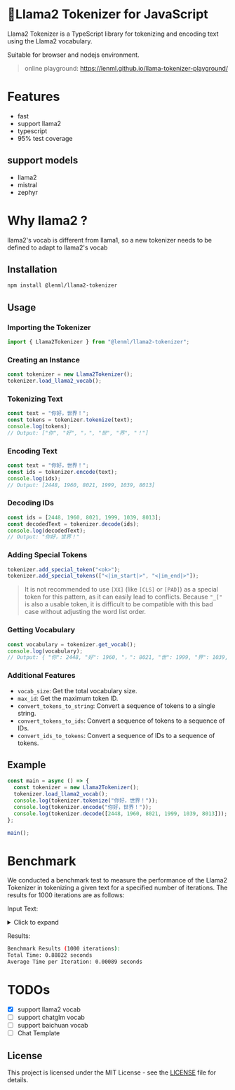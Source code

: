# 🦙Llama2 Tokenizer for JavaScript

Llama2 Tokenizer is a TypeScript library for tokenizing and encoding text using the Llama2 vocabulary.

Suitable for browser and nodejs environment.

> online playground: https://lenml.github.io/llama-tokenizer-playground/

# Features

- fast
- support llama2
- typescript
- 95% test coverage

## support models
- llama2
- mistral
- zephyr

# Why llama2 ?
llama2's vocab is different from llama1, so a new tokenizer needs to be defined to adapt to llama2's vocab

## Installation

```bash
npm install @lenml/llama2-tokenizer
```

## Usage

### Importing the Tokenizer

```typescript
import { Llama2Tokenizer } from "@lenml/llama2-tokenizer";
```

### Creating an Instance

```typescript
const tokenizer = new Llama2Tokenizer();
tokenizer.load_llama2_vocab();
```

### Tokenizing Text

```typescript
const text = "你好，世界！";
const tokens = tokenizer.tokenize(text);
console.log(tokens);
// Output: ["你", "好", "，", "世", "界", "！"]
```

### Encoding Text

```typescript
const text = "你好，世界！";
const ids = tokenizer.encode(text);
console.log(ids);
// Output: [2448, 1960, 8021, 1999, 1039, 8013]
```

### Decoding IDs

```typescript
const ids = [2448, 1960, 8021, 1999, 1039, 8013];
const decodedText = tokenizer.decode(ids);
console.log(decodedText);
// Output: "你好，世界！"
```

### Adding Special Tokens

```typescript
tokenizer.add_special_token("<ok>");
tokenizer.add_special_tokens(["<|im_start|>", "<|im_end|>"]);
```

> It is not recommended to use `[XX]` (like `[CLS]` or `[PAD]`) as a special token for this pattern, as it can easily lead to conflicts. Because `"_["` is also a usable token, it is difficult to be compatible with this bad case without adjusting the word list order.

### Getting Vocabulary

```typescript
const vocabulary = tokenizer.get_vocab();
console.log(vocabulary);
// Output: { "你": 2448, "好": 1960, "，": 8021, "世": 1999, "界": 1039, "！": 8013, ... }
```

### Additional Features

- `vocab_size`: Get the total vocabulary size.
- `max_id`: Get the maximum token ID.
- `convert_tokens_to_string`: Convert a sequence of tokens to a single string.
- `convert_tokens_to_ids`: Convert a sequence of tokens to a sequence of IDs.
- `convert_ids_to_tokens`: Convert a sequence of IDs to a sequence of tokens.

## Example

```typescript
const main = async () => {
  const tokenizer = new Llama2Tokenizer();
  tokenizer.load_llama2_vocab();
  console.log(tokenizer.tokenize("你好，世界！"));
  console.log(tokenizer.encode("你好，世界！"));
  console.log(tokenizer.decode([2448, 1960, 8021, 1999, 1039, 8013]));
};

main();
```

# Benchmark
We conducted a benchmark test to measure the performance of the Llama2 Tokenizer in tokenizing a given text for a specified number of iterations. The results for 1000 iterations are as follows:

Input Text:
<details>
<summary>Click to expand</summary>
<pre>

🌸🍻🍅🍓🍒🏁🚩🎌🏴🏳️🏳️‍🌈

Lorem ipsum dolor sit amet, duo te voluptua detraxit liberavisse, vim ad vidisse gubergren consequuntur, duo noster labitur ei. Eum minim postulant ad, timeam docendi te per, quem putent persius pri ei. Te pro quodsi argumentum. Sea ne detracto recusabo, ius error doming honestatis ut, no saepe indoctum cum.

Ex natum singulis necessitatibus usu. Id vix brute docendi imperdiet, te libris corrumpit gubergren sea. Libris deleniti placerat an qui, velit atomorum constituto te sit, est viris iriure convenire ad. Feugait periculis at mel, libris dissentias liberavisse pri et. Quo mutat iudico audiam id.
</pre>
</details>

Results:
```bash
Benchmark Results (1000 iterations):
Total Time: 0.88822 seconds
Average Time per Iteration: 0.00089 seconds
```

# TODOs
- [x] support llama2 vocab
- [ ] support chatglm vocab
- [ ] support baichuan vocab
- [ ] Chat Template

## License

This project is licensed under the MIT License - see the [LICENSE](LICENSE) file for details.